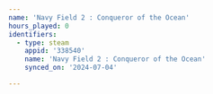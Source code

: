 ```yaml
---
name: 'Navy Field 2 : Conqueror of the Ocean'
hours_played: 0
identifiers:
  - type: steam
    appid: '338540'
    name: 'Navy Field 2 : Conqueror of the Ocean'
    synced_on: '2024-07-04'

---
```

